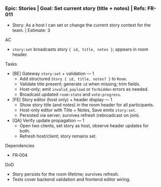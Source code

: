 ### Epic: Stories | Goal: Set current story (title + notes) | Refs: FR-011

- Story: As a host I can set or change the current story context for the team. | Estimate: 3

AC
- `story:set` broadcasts story `{ id, title, notes }`; appears in room header.

Tasks
- [BE] Gateway `story:set` + validation — 1
  - Add structured `Story { id, title, notes? }` to `Room`.
  - Validate title present; generate `id` when missing; trim fields.
  - Host-only; emit `invalid_payload` or `forbidden` errors as needed.
  - Broadcast updated `room:state` and `vote:progress`.
- [FE] Story editor (host only) + header display — 1
  - Show story title (and notes) in the room header for all participants.
  - Host-only editor with Title + Notes, Save emits `story:set`.
  - Persisted via server; survives refresh (rebroadcast on join).
- [QA] Verify update propagation — 1
  - Open two clients, set story as host, observe header updates for both.
  - Refresh host/client; story remains set.

Dependencies
- FR‑004

DoD
- Story persists for the room lifetime; survives refresh.
- Tests cover backend validation and frontend editor wiring.
